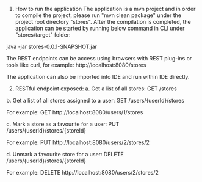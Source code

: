 1. How to run the application
The application is a mvn project and in order to compile the project, please run "mvn clean package" under the project root directory "stores".
After the compilation is completed, the application can be started by running below command in CLI under "stores/target" folder:

java -jar stores-0.0.1-SNAPSHOT.jar

The REST endpoints can be access using browsers with REST plug-ins or tools like curl, for example: http://localhost:8080/stores

The application can also be imported into IDE and run within IDE directly.


2. RESTful endpoint exposed:
a. Get a list of all stores:
GET /stores

b. Get a list of all stores assigned to a user:
GET /users/{userId}/stores

For example: GET http://localhost:8080/users/1/stores

c. Mark a store as a favourite for a user:
PUT /users/{userId}/stores/{storeId}

For example: PUT http://localhost:8080/users/2/stores/2

d. Unmark a favourite store for a user:
DELETE /users/{userId}/stores/{storeId}

For example: DELETE http://localhost:8080/users/2/stores/2
